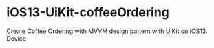 # iOS13-UiKit-coffeeOrdering
Create Coffee Ordering with MVVM design pattern with UiKit on iOS13.
Device
